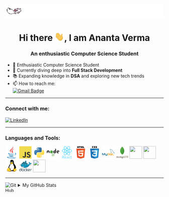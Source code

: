 [![Watch the video](https://github.com/OPTIMUS-PRIME2001/OPTIMUS-PRIME2001/blob/master/workflows/transparent_keubey.gif?raw=true)](https://github.com/OPTIMUS-PRIME2001/OPTIMUS-PRIME2001/blob/master/workflows/transparent_keubey.gif?raw=true)

<h1 align="center">Hi there <img src="https://raw.githubusercontent.com/ABSphreak/ABSphreak/master/gifs/Hi.gif" width="30px">, I am Ananta Verma</h1>
<h3 align="center">An enthusiastic Computer Science Student</h3>

- 🔭 Enthusiastic Computer Science Student  
- 🌱 Currently diving deep into **Full Stack Development**  
- 📚 Expanding knowledge in **DSA** and exploring new tech trends  
- 📫 How to reach me:  
  [![Gmail Badge](https://img.shields.io/badge/-veananta04@gmail.com-c14438?style=plastic&logo=Gmail&logoColor=white&link=mailto:veananta04@gmail.com)](mailto:veananta04@gmail.com)

---

<h3 align="left">Connect with me:</h3>
<p align="left">
  <a href="https://www.linkedin.com/in/ananta-verma0105" target="blank">
    <img align="center" src="https://raw.githubusercontent.com/rahuldkjain/github-profile-readme-generator/master/src/images/icons/Social/linked-in-alt.svg" alt="LinkedIn" height="30" width="40" />
  </a>
</p>

---

<h3 align="left">Languages and Tools:</h3>
<p align="left">
  <a href="https://www.java.com"><img src="https://raw.githubusercontent.com/devicons/devicon/master/icons/java/java-original.svg" width="40" height="40"/></a>
  <a href="https://developer.mozilla.org/en-US/docs/Web/JavaScript"><img src="https://raw.githubusercontent.com/devicons/devicon/master/icons/javascript/javascript-original.svg" width="40" height="40"/></a>
  <a href="https://www.python.org"><img src="https://raw.githubusercontent.com/devicons/devicon/master/icons/python/python-original.svg" width="40" height="40"/></a>
  <a href="https://nodejs.org"><img src="https://raw.githubusercontent.com/devicons/devicon/master/icons/nodejs/nodejs-original-wordmark.svg" width="40" height="40"/></a>
  <a href="https://reactjs.org"><img src="https://raw.githubusercontent.com/devicons/devicon/master/icons/react/react-original-wordmark.svg" width="40" height="40"/></a>
  <a href="https://www.w3.org/html"><img src="https://raw.githubusercontent.com/devicons/devicon/master/icons/html5/html5-original-wordmark.svg" width="40" height="40"/></a>
  <a href="https://www.w3schools.com/css"><img src="https://raw.githubusercontent.com/devicons/devicon/master/icons/css3/css3-original-wordmark.svg" width="40" height="40"/></a>
  <a href="https://www.mysql.com/"><img src="https://raw.githubusercontent.com/devicons/devicon/master/icons/mysql/mysql-original-wordmark.svg" width="40" height="40"/></a>
  <a href="https://www.mongodb.com/"><img src="https://raw.githubusercontent.com/devicons/devicon/master/icons/mongodb/mongodb-original-wordmark.svg" width="40" height="40"/></a>
  <a href="https://git-scm.com/"><img src="https://www.vectorlogo.zone/logos/git-scm/git-scm-icon.svg" width="40" height="40"/></a>
  <a href="https://www.postman.com/"><img src="https://www.vectorlogo.zone/logos/getpostman/getpostman-icon.svg" width="40" height="40"/></a>
  <a href="https://www.linux.org/"><img src="https://raw.githubusercontent.com/devicons/devicon/master/icons/linux/linux-original.svg" width="40" height="40"/></a>
  <a href="https://www.docker.com/"><img src="https://raw.githubusercontent.com/devicons/devicon/master/icons/docker/docker-original-wordmark.svg" width="40" height="40"/></a>
  <a href="https://www.gnu.org/software/bash/"><img src="https://www.vectorlogo.zone/logos/gnu_bash/gnu_bash-icon.svg" width="40" height="40"/></a>
</p>

---

<details>
<summary>
    <img align="left" src="https://github.com/ananta-01verma/ananta-01verma/blob/main/workflows/increase.svg" alt="GitHub Stats" width="40" height="30">My GitHub Stats
</summary>  
<p align="center">
  <img align="center" src="https://github-readme-streak-stats.herokuapp.com/?user=ananta-01verma&theme=tokyonight&hide_border=false" /><br><br>
  <img align="center" src="https://github-readme-stats.vercel.app/api?username=ananta-01verma&theme=tokyonight&hide_border=false&include_all_commits=false&count_private=false" /><br><br>
  <img align="center" src="https://github-readme-stats.vercel.app/api/top-langs?username=ananta-01verma&show_icons=true&locale=en&layout=compact&theme=tokyonight" />
</p>
</details>

